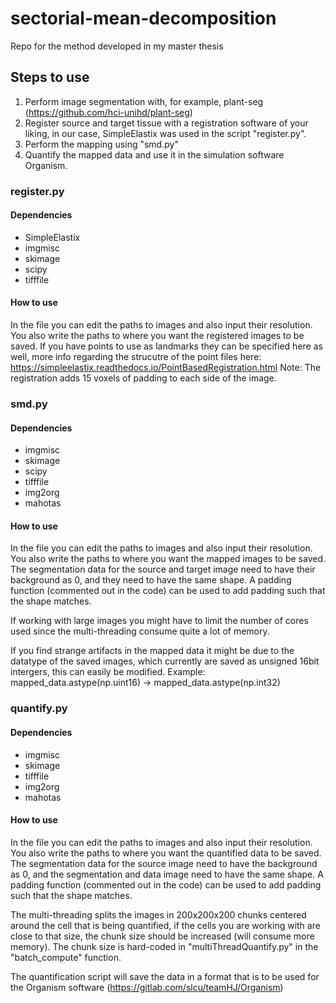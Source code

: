 # sectorial-mean-decomposition
Repo for the method developed in my master thesis


## Steps to use

1. Perform image segmentation with, for example, plant-seg (https://github.com/hci-unihd/plant-seg)
2. Register source and target tissue with a registration software of your liking, in our case, SimpleElastix was used in the script "register.py".
3. Perform the mapping using "smd.py"
4. Quantify the mapped data and use it in the simulation software Organism.


### register.py

#### Dependencies

- SimpleElastix
- imgmisc
- skimage
- scipy
- tifffile

#### How to use

In the file you can edit the paths to images and also input their resolution. You also write the paths to where you want the registered images to be saved.
If you have points to use as landmarks they can be specified here as well, more info regarding the strucutre of the point files here: https://simpleelastix.readthedocs.io/PointBasedRegistration.html
Note: The registration adds 15 voxels of padding to each side of the image.

### smd.py

#### Dependencies

- imgmisc
- skimage
- scipy
- tifffile
- img2org
- mahotas

#### How to use

In the file you can edit the paths to images and also input their resolution. You also write the paths to where you want the mapped images to be saved.
The segmentation data for the source and target image need to have their background as 0, and they need to have the same shape. A padding function (commented out in the code) can be used to add padding such that the shape matches.

If working with large images you might have to limit the number of cores used since the multi-threading consume quite a lot of memory.

If you find strange artifacts in the mapped data it might be due to the datatype of the saved images, which currently are saved as unsigned 16bit intergers, this can easily be modified. Example: mapped_data.astype(np.uint16) -> mapped_data.astype(np.int32)

### quantify.py

#### Dependencies

- imgmisc
- skimage
- tifffile
- img2org
- mahotas
#### How to use

In the file you can edit the paths to images and also input their resolution. You also write the paths to where you want the quantified data to be saved.
The segmentation data for the source image need to have the background as 0, and the segmentation and data image need to have the same shape. A padding function (commented out in the code) can be used to add padding such that the shape matches.

The multi-threading splits the images in 200x200x200 chunks centered around the cell that is being quantified, if the cells you are working with are close to that size, the chunk size should be increased (will consume more memory). The chunk size is hard-coded in "multiThreadQuantify.py" in the "batch_compute" function.

The quantification script will save the data in a format that is to be used for the Organism software (https://gitlab.com/slcu/teamHJ/Organism)




